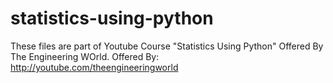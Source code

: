 # statistics-using-python
These files are part of Youtube Course "Statistics Using Python" Offered By The Engineering WOrld. Offered By: http://youtube.com/theengineeringworld
